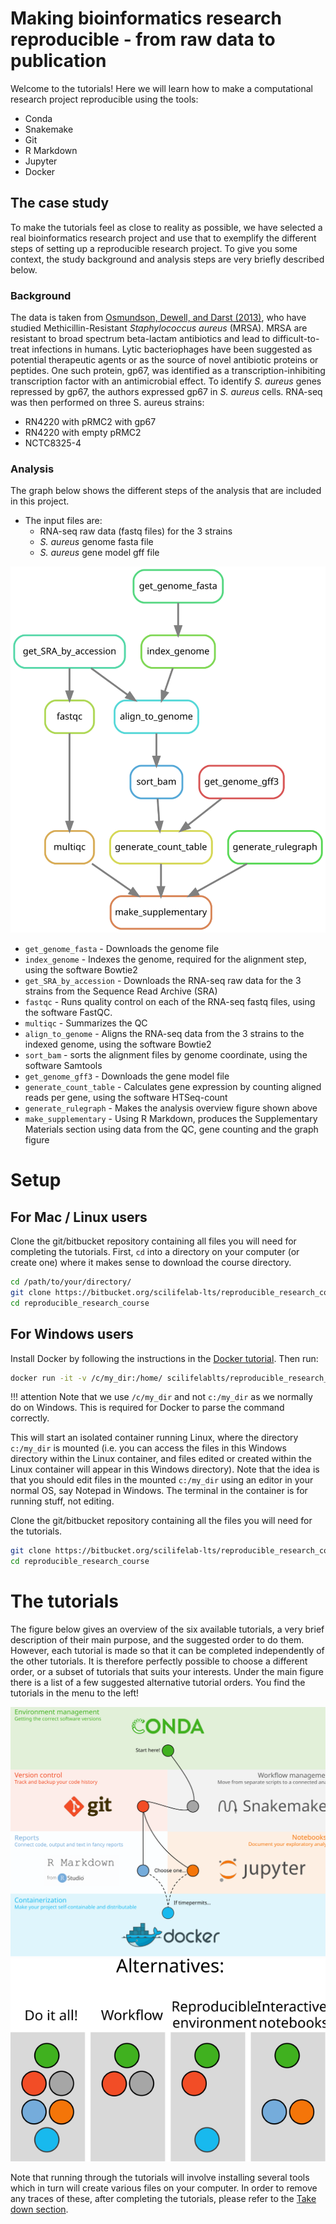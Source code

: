 # Making bioinformatics research reproducible - from raw data to publication

Welcome to the tutorials! Here we will learn how to make a computational research project reproducible using the tools:

* Conda
* Snakemake
* Git
* R Markdown
* Jupyter
* Docker

## The case study
To make the tutorials feel as close to reality as possible, we have selected a real bioinformatics research project and use that to exemplify the different steps of setting up a reproducible research project. To give you some context, the study background and analysis steps are very briefly described below.

### Background

The data is taken from [Osmundson, Dewell, and Darst (2013)](http://journals.plos.org/plosone/article?id=10.1371/journal.pone.0076572), who have studied Methicillin-Resistant *Staphylococcus aureus* (MRSA).
MRSA are resistant to broad spectrum beta-lactam antibiotics and
lead to difficult-to-treat infections in humans.
Lytic bacteriophages have been suggested as potential therapeutic agents or as the source of novel antibiotic proteins or peptides.
One such protein, gp67, was identified as a transcription-inhibiting transcription factor with an antimicrobial effect.
To identify *S. aureus* genes repressed by gp67, the authors expressed gp67 in *S. aureus* cells.
RNA-seq was then performed on three S. aureus strains:

* RN4220 with pRMC2 with gp67
* RN4220 with empty pRMC2
* NCTC8325-4

### Analysis

The graph below shows the different steps of the analysis that are included in this project.

* The input files are:
    * RNA-seq raw data (fastq files) for the 3 strains
    * *S. aureus* genome fasta file
    * *S. aureus* gene model gff file

![](rulegraph_mrsa_intro.svg)


* `get_genome_fasta` - Downloads the genome file
* `index_genome` - Indexes the genome, required for the alignment step, using the software Bowtie2
* `get_SRA_by_accession` - Downloads the RNA-seq raw data for the 3 strains from the Sequence Read Archive (SRA)
* `fastqc` - Runs quality control on each of the RNA-seq fastq files, using the software FastQC.
* `multiqc` - Summarizes the QC
* `align_to_genome` - Aligns the RNA-seq data from the 3 strains to the indexed genome, using the software Bowtie2
* `sort_bam` - sorts the alignment files by genome coordinate, using the software Samtools
* `get_genome_gff3` - Downloads the gene model file
* `generate_count_table` - Calculates gene expression by counting aligned reads per gene, using the software HTSeq-count
* `generate_rulegraph` - Makes the analysis overview figure shown above
* `make_supplementary` - Using R Markdown, produces the Supplementary Materials section using data from the QC, gene counting and the graph figure

# Setup
## For Mac / Linux users

Clone the git/bitbucket repository containing all files you will need for completing the tutorials. First, `cd` into a directory on your computer (or create one) where it makes sense to download the course directory.
```bash
cd /path/to/your/directory/
git clone https://bitbucket.org/scilifelab-lts/reproducible_research_course.git
cd reproducible_research_course
```

## For Windows users
Install Docker by following the instructions in the [Docker tutorial](docker.md#windows). Then run:

```bash
docker run -it -v /c/my_dir:/home/ scilifelablts/reproducible_research_course_slim
```

!!! attention
    Note that we use `/c/my_dir` and not `c:/my_dir` as we normally do on Windows. This is required for Docker to parse the command correctly.

This will start an isolated container running Linux, where the directory `c:/my_dir` is mounted (i.e. you can access the files in this Windows directory within the Linux container, and files edited or created within the Linux container will appear in this Windows directory).
Note that the idea is that you should edit files in the mounted `c:/my_dir` using an editor in your normal OS, say Notepad in Windows. The terminal in the container is for running stuff, not editing.

Clone the git/bitbucket repository containing all the files you will need for the tutorials.

```bash
git clone https://bitbucket.org/scilifelab-lts/reproducible_research_course.git
cd reproducible_research_course
```

# The tutorials

The figure below gives an overview of the six available tutorials, a very brief description of their main purpose, and the suggested order to do them. However, each tutorial is made so that it can be completed independently of the other tutorials. It is therefore perfectly possible to choose a different order, or a subset of tutorials that suits your interests. Under the main figure there is a list of a few suggested alternative tutorial orders. You find the tutorials in the menu to the left!

![alt text](tutorials_overview.svg)
![alt text](tutorials_alternative_order.svg)

Note that running through the tutorials will involve installing several tools which in turn will create various files on your computer. In order to remove any traces of these, after completing the tutorials, please refer to the [Take down section](take_down.md).
